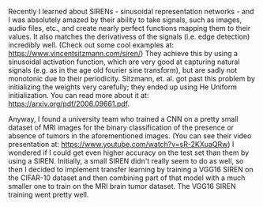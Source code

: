 Recently I learned about SIRENs - sinusoidal representation networks - and I was absolutely amazed by their ability to take signals, such as images, audio files, etc., and create nearly perfect functions mapping them to their values. It also matches the derivativess of the signals (i.e. edge detection) incredibly well. (Check out some cool examples at: https://www.vincentsitzmann.com/siren/) They achieve this by using a sinusoidal activation function, which are very good at capturing natural signals (e.g. as in the age old fourier sine transform), but are sadly not monotonic due to their periodicity. Sitzmann, et. al. got past this problem by initializing the weights very carefully; they ended up using He Uniform initialization. You can read more about it at: https://arxiv.org/pdf/2006.09661.pdf.

Anyway, I found a university team who trained a CNN on a pretty small dataset of MRI images for the binary classification of the presence or absence of tumors in the aforementioned images. (You can see their video presentation at: https://www.youtube.com/watch?v=sR-2KXuaQRw) I wondered if I could get even higher accuracy on the test set than them by using a SIREN. Initially, a small SIREN didn't really seem to do as well, so then I decided to implement transfer learning by training a VGG16 SIREN on the CIFAR-10 dataset and then combining part of that model with a much smaller one to train on the MRI brain tumor dataset. The VGG16 SIREN training went pretty well.
